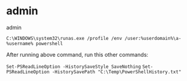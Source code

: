 # admin
admin


``
C:\WINDOWS\system32\runas.exe /profile /env /user:%userdomain%\a-%username% powershell
``

After running above command, run this other commands:

``
Set-PSReadLineOption -HistorySaveStyle SaveNothing
``
``
Set-PSReadLineOption -HistorySavePath "C:\Temp\PowerShellHistory.txt"
``
